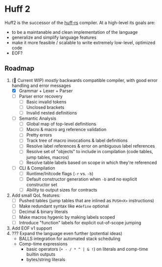 # Huff 2

Huff2 is the successor of the [huff-rs](https://github.com/huff-language/huff-rs) compiler. At a
high-level its goals are:
- to be a maintanable and clean implementation of the language
- generalize and simplify language features
- make it more feasible / scalable to write extremely low-level, optimized code
- EOF?

## Roadmap

1. (🚧 Current WIP) _mostly_ backwards compatible compiler, with good error handling and error messages
   - [x] Grammar + Lexer + Parser
   - [ ] Parser error recovery
       - [ ] Basic invalid tokens
       - [ ] Unclosed brackets
       - [ ] Invalid nested definitions
   - [ ] Semantic Analysis
       - [ ] Global map of top-level definitions
       - [ ] Macro & macro arg reference validation
       - [ ] Pretty errors
       - [ ] Track tree of macro invocations & label definitions
       - [ ] Resolve label references & error on ambiguous label references
       - [ ] Resolve set of "objects" to include in compilation (code tables, jump tables, macros)
       - [ ] Resolve table labels based on scope in which they're referenced
   - [ ] CLI & Compilation
       - [ ] Runtime/Initcode flags (`-r` vs. `-b`)
       - [ ] Default constructor generation when `-b` and no explicit constructor set
       - [ ] Ability to output sizes for contracts
2. Add small QoL features:
    - [ ] Pushed tables (jump tables that are inlined as `PUSH<X>` instructions)
    - [ ] Make redundant syntax like `#define` optional
    - [ ] Decimal & binary literals
    - [ ] Make macros hygenic by making labels scoped
    - [ ] Introduce "function" labels for explicit out-of-scope jumping
3. Add EOF v1 support
4. ??? Expand the language even further (potential ideas)
    - BALLS integration for automated stack scheduling
    - Comp-time expressions
        - basic operators (`+ - / * ^ | & !`) on literals and comp-time builtin outputs
        - bytes/string literals
